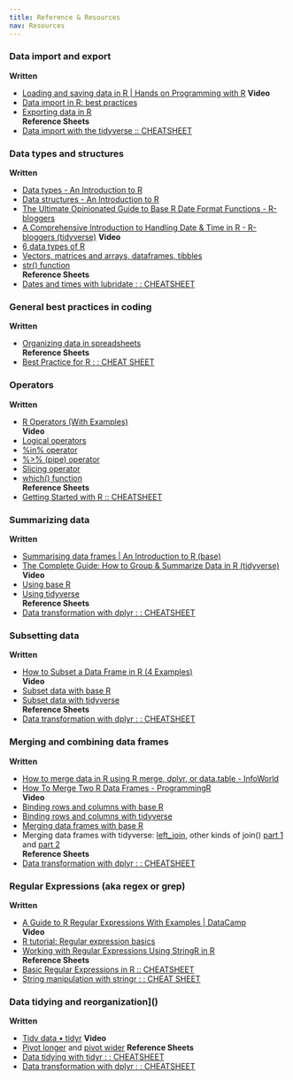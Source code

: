```yaml
---
title: Reference & Resources
nav: Resources
---
```


### Data import and export 
**Written**
- [Loading and saving data in R | Hands on Programming with R](https://rstudio-education.github.io/hopr/dataio.html#plain-text-files)
**Video** 
- [Data import in R: best practices](https://www.youtube.com/watch?v=dsl3bT1zrNQ)
- [Exporting data in R](https://www.youtube.com/watch?v=M3LhpXus5m0)  
**Reference Sheets**
- [Data import with the tidyverse :: CHEATSHEET](https://rstudio.github.io/cheatsheets/data-import.pdf)

### Data types and structures
**Written**
- [Data types - An Introduction to R](https://intro2r.com/data-types.html)
- [Data structures - An Introduction to R](https://intro2r.com/data-structures.html)
- [The Ultimate Opinionated Guide to Base R Date Format Functions - R-bloggers](https://www.r-bloggers.com/2019/04/the-ultimate-opinionated-guide-to-base-r-date-format-functions/)
- [A Comprehensive Introduction to Handling Date & Time in R - R-bloggers (tidyverse)](https://www.r-bloggers.com/2020/04/a-comprehensive-introduction-to-handling-date-time-in-r/)
**Video**
- [6 data types of R](https://www.youtube.com/watch?v=HhYUemO87Cs)
- [Vectors, matrices and arrays, dataframes, tibbles](https://www.youtube.com/watch?v=ERdsFVx0NKw)
- [str() function](https://www.youtube.com/watch?v=DYgGMPFECfU)  
**Reference Sheets**
- [Dates and times with lubridate : : CHEATSHEET](https://rawgit.com/rstudio/cheatsheets/main/lubridate.pdf)

### General best practices in coding
**Written**
- [Organizing data in spreadsheets](https://kbroman.org/dataorg/)  
**Reference Sheets**
- [Best Practice for R : : CHEAT SHEET](https://rstudio.github.io/cheatsheets/R-best-practice.pdf)

### Operators
**Written**
- [R Operators (With Examples)](https://www.datamentor.io/r-programming/operator)  
**Video**
- [Logical operators](https://www.youtube.com/watch?v=31El3vGcG58)
- [%in% operator](https://www.youtube.com/watch?v=uuS0YpUTkmk)
- [%>% (pipe) operator](https://www.youtube.com/watch?v=Stt3qEuIeso)
- [Slicing operator](https://www.youtube.com/watch?v=GdcbKkm99q4)
- [which() function](https://www.youtube.com/watch?v=7piMY-WvyDI)  
**Reference Sheets**
- [Getting Started with R :: CHEATSHEET](https://images.datacamp.com/image/upload/v1697642178/Marketing/Blog/R_Cheat_Sheet_PNG_1.pdf)

### Summarizing data
**Written**
- [Summarising data frames | An Introduction to R (base)](https://intro2r.com/summarising-data-frames.html)
- [The Complete Guide: How to Group & Summarize Data in R (tidyverse)](https://www.statology.org/group-summarize-data-r/)  
**Video**
- [Using base R](https://www.youtube.com/watch?v=8XFmPP93w_Y)
- [Using tidyverse](https://www.youtube.com/watch?v=byFVvmJpv0E)  
**Reference Sheets**
- [Data transformation with dplyr : : CHEATSHEET](https://rstudio.github.io/cheatsheets/data-transformation.pdf)

### Subsetting data
**Written**
- [How to Subset a Data Frame in R (4 Examples)](https://www.statology.org/subset-data-frame-in-r/)  
**Video**
- [Subset data with base R](https://www.youtube.com/watch?v=T9wDXLkDJVw)
- [Subset data with tidyverse](https://www.youtube.com/watch?v=pU10ghMvAuM)  
**Reference Sheets**
- [Data transformation with dplyr : : CHEATSHEET](https://rstudio.github.io/cheatsheets/data-transformation.pdf)

### Merging and combining data frames
**Written**
- [How to merge data in R using R merge, dplyr, or data.table - InfoWorld](https://www.infoworld.com/article/2264570/how-to-merge-data-in-r-using-r-merge-dplyr-or-datatable.html)
- [How To Merge Two R Data Frames - ProgrammingR](https://www.programmingr.com/examples/r-dataframe/merge-data-frames/)  
**Video**
- [Binding rows and columns with base R](https://www.youtube.com/watch?v=FVMbyzaL85w)
- [Binding rows and columns with tidyverse](https://www.youtube.com/watch?v=EaJgIW3J15Q)
- [Merging data frames with base R](https://www.youtube.com/watch?v=PMadfpnppkQ)
- Merging data frames with tidyverse: [left_join](https://www.youtube.com/watch?v=Rf5d5qYndTg), other kinds of join() [part 1](https://www.youtube.com/watch?v=6vSYVkDp-Ww) and [part 2](https://www.youtube.com/watch?v=CUgGPCzP98A)  
**Reference Sheets**
- [Data transformation with dplyr : : CHEATSHEET](https://rstudio.github.io/cheatsheets/data-transformation.pdf)

### Regular Expressions (aka regex or grep)
**Written**
- [A Guide to R Regular Expressions With Examples | DataCamp](https://www.datacamp.com/tutorial/regex-r-regular-expressions-guide)  
**Video**
- [R tutorial: Regular expression basics](https://www.youtube.com/watch?v=Jr_2GlvrTCA)
- [Working with Regular Expressions Using StringR in R](https://www.youtube.com/watch?v=_DXSHUN0Vcc)  
**Reference Sheets**
- [Basic Regular Expressions in R :: CHEATSHEET](https://rstudio.github.io/cheatsheets/regex.pdf)
- [String manipulation with stringr : : CHEAT SHEET](https://rstudio.github.io/cheatsheets/strings.pdf)  

### Data tidying and reorganization]()
**Written**
- [Tidy data • tidyr](https://tidyr.tidyverse.org/articles/tidy-data.html)
**Video**
- [Pivot longer](https://www.youtube.com/watch?v=xOipLOxGrzU) and [pivot wider](https://www.youtube.com/watch?v=YpAdZ4079qs)
**Reference Sheets**
- [Data tidying with tidyr : : CHEATSHEET](https://rstudio.github.io/cheatsheets/tidyr.pdf)
- [Data transformation with dplyr : : CHEATSHEET](https://rstudio.github.io/cheatsheets/data-transformation.pdf)  
